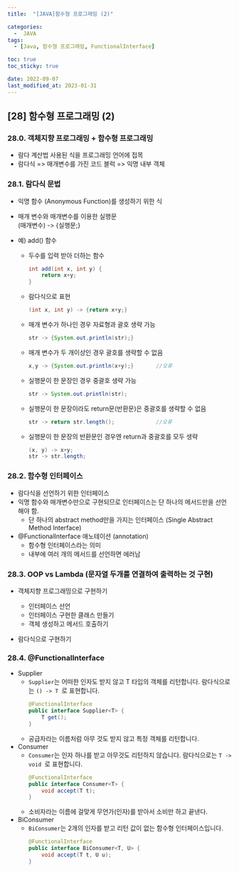 ```yaml
---
title:  "[JAVA]함수형 프로그래밍 (2)" 

categories:
  -  JAVA
tags:
  - [Java, 함수형 프로그래밍, FunctionalInterface]

toc: true
toc_sticky: true

date: 2022-09-07
last_modified_at: 2023-01-31
---
```

[28] 함수형 프로그래밍 (2)
----
### 28.0. 객체지향 프로그래밍 + 함수형 프로그래밍
- 람다 계산법 사용된 식을 프로그래밍 언어에 접목 
- 람다식 => 매개변수를 가진 코드 블럭 => 익명 내부 객체 

### 28.1. 람다식 문법
- 익명 함수 (Anonymous Function)를 생성하기 위한 식
- 매개 변수와 매개변수를 이용한 실행문  
  (매개변수) -> {실행문;}

- 예) add() 함수 
  - 두수를 입력 받아 더하는 함수
    ```java
    int add(int x, int y) {
        return x+y;
    }
    ```
  - 람다식으로 표현
    ```java
    (int x, int y) -> {return x+y;}
    ```
  - 매개 변수가 하나인 경우 자료형과 괄호 생략 가능 
    ```java
    str -> {System.out.println(str);}     
    ```
  - 매개 변수가 두 개이상인 경우 괄호를 생략할 수 없음 
    ```java
    x,y -> {System.out.println(x+y);}       //오류
    ```
  - 실행문이 한 문장인 경우 중괄호 생략 가능
    ```java
    str -> System.out.println(str);
    ```
  - 실행문이 한 문장이라도 return문(반환문)은 중괄호를 생략할 수 없음
    ```java
    str -> return str.length();             //오류 
    ```
  - 실행문이 한 문장의 반환문인 경우엔 return과 중괄호를 모두 생략
    ```java
    (x, y) -> x+y;
    str -> str.length;
    ```

### 28.2. 함수형 인터페이스 
- 람다식을 선언하기 위한 인터페이스 
- 익명 함수와 매개변수만으로 구현되므로 인터페이스는 단 하나의 메서드만을 선언해야 함.
  - 단 하나의 abstract method만을 가지는 인터페이스 (Single Abstract Method Interface)
- @FunctionalInterface 애노테이션 (annotation)
  - 함수형 인터페이스라는 의미 
  - 내부에 여러 개의 메서드를 선언하면 에러남

### 28.3. OOP vs Lambda (문자열 두개를 연결하여 출력하는 것 구현)
- 객체지향 프로그래밍으로 구현하기 
  - 인터페이스 선언 
  - 인터페이스 구현한 클래스 만들기 
  - 객체 생성하고 메서드 호출하기 

- 람다식으로 구현하기 
 
### 28.4. @FunctionalInterface
- Supplier
    - `Supplier`는 어떠한 인자도 받지 않고 T 타입의 객체를 리턴합니다. 람다식으로는 `() -> T `로 표현합니다.
      ```java
      @FunctionalInterface
      public interface Supplier<T> {
          T get();
      }
      ```
    - 공급자라는 이름처럼 아무 것도 받지 않고 특정 객체를 리턴합니다.
- Consumer
    - `Consumer`는 인자 하나를 받고 아무것도 리턴하지 않습니다. 람다식으로는 `T -> void `로 표현합니다.
      ```java
      @FunctionalInterface
      public interface Consumer<T> {
          void accept(T t);
      }
      ```
    - 소비자라는 이름에 걸맞게 무언가(인자)를 받아서 소비만 하고 끝낸다.
- BiConsumer
  - `BiConsumer`는 2개의 인자를 받고 리턴 값이 없는 함수형 인터페이스입니다.
    ```java
    @FunctionalInterface
    public interface BiConsumer<T, U> {
        void accept(T t, U u);
    }
    ```